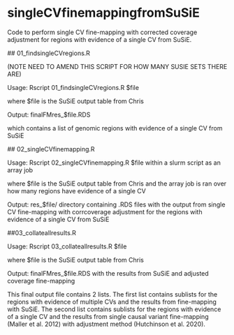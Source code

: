 # singleCVfinemappingfromSuSiE
Code to perform single CV fine-mapping with corrected coverage adjustment for regions with evidence of a single CV from SuSiE.

## 01_findsingleCVregions.R

(NOTE NEED TO AMEND THIS SCRIPT FOR HOW MANY SUSIE SETS THERE ARE)

Usage: Rscript 01_findsingleCVregions.R $file

where $file is the SuSiE output table from Chris

Output: finalFMres_$file.RDS

which contains a list of genomic regions with evidence of a single CV from SuSiE

## 02_singleCVfinemapping.R

Usage: Rscript 02_singleCVfinemapping.R $file
within a slurm script as an array job

where $file is the SuSiE output table from Chris
and the array job is ran over how many regions have evidence of a single CV 

Output: res_$file/ directory containing .RDS files with the output from single CV fine-mapping with corrcoverage adjustment for the regions with evidence of a single CV from SuSiE

##03_collateallresults.R

Usage: Rscript 03_collateallresults.R $file

where $file is the SuSiE output table from Chris

Output: finalFMres_$file.RDS with the results from SuSiE and adjusted coverage fine-mapping

This final output file contains 2 lists. The first list contains sublists for the regions with evidence of multiple CVs and the results from fine-mapping with SuSiE. The second list contains sublists for the regions with evidence of a single CV and the results from single causal variant fine-mapping (Maller et al. 2012) with adjustment method (Hutchinson et al. 2020).



